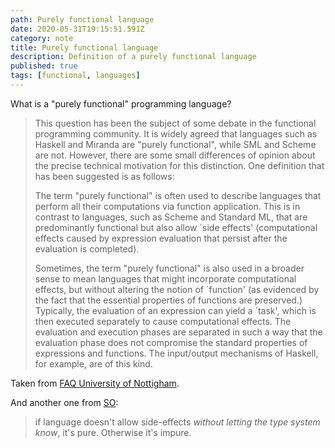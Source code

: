 ```yaml
---
path: Purely functional language
date: 2020-05-31T19:15:51.591Z
category: note
title: Purely functional language
description: Definition of a purely functional language
published: true
tags: [functional, languages]
---
```


What is a "purely functional" programming language?

> This question has been the subject of some debate in the functional programming community. It is widely agreed that languages such as Haskell and Miranda are "purely functional", while SML and Scheme are not. However, there are some small differences of opinion about the precise technical motivation for this distinction. One definition that has been suggested is as follows:
>
> The term "purely functional" is often used to describe languages that perform all their computations via function application. This is in contrast to languages, such as Scheme and Standard ML, that are predominantly functional but also allow `side effects' (computational effects caused by expression evaluation that persist after the evaluation is completed).
>
> Sometimes, the term "purely functional" is also used in a broader sense to mean languages that might incorporate computational effects, but without altering the notion of \`function' (as evidenced by the fact that the essential properties of functions are preserved.) Typically, the evaluation of an expression can yield a \`task', which is then executed separately to cause computational effects. The evaluation and execution phases are separated in such a way that the evaluation phase does not compromise the standard properties of expressions and functions. The input/output mechanisms of Haskell, for example, are of this kind.

Taken from [FAQ University of Nottigham](http://www.cs.nott.ac.uk/~pszgmh/faq.html#purity).

And another one from [SO](https://softwareengineering.stackexchange.com/a/25062):

> if language doesn't allow side-effects _without letting the type system know_, it's pure. Otherwise it's impure.
